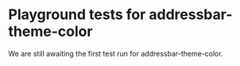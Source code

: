 # Playground tests for addressbar-theme-color
We are still awaiting the first test run for addressbar-theme-color.
